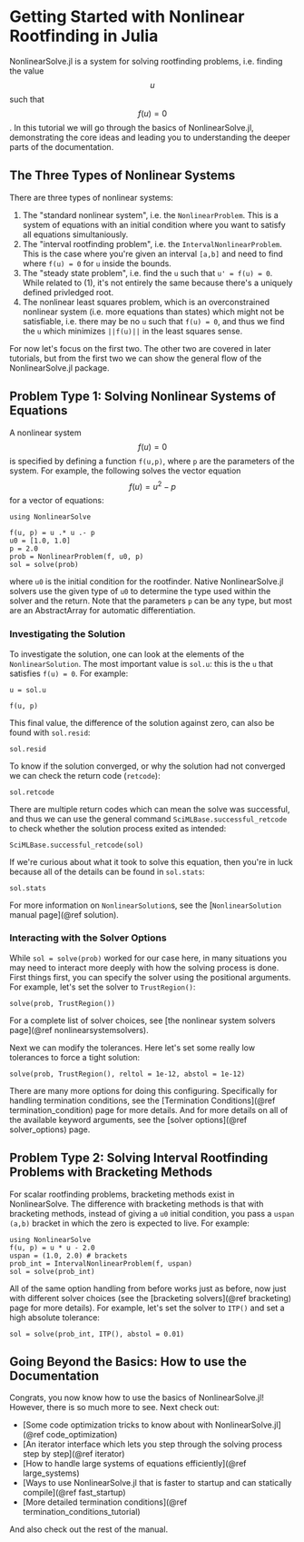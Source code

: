 # Getting Started with Nonlinear Rootfinding in Julia

NonlinearSolve.jl is a system for solving rootfinding problems, i.e. finding
the value $$u$$ such that $$f(u) = 0$$. In this tutorial we will go through
the basics of NonlinearSolve.jl, demonstrating the core ideas and leading you
to understanding the deeper parts of the documentation.

## The Three Types of Nonlinear Systems

There are three types of nonlinear systems:

 1. The "standard nonlinear system", i.e. the `NonlinearProblem`. This is a
    system of equations with an initial condition where you want to satisfy
    all equations simultaniously.
 2. The "interval rootfinding problem", i.e. the `IntervalNonlinearProblem`.
    This is the case where you're given an interval `[a,b]` and need to find
    where `f(u) = 0` for `u` inside the bounds.
 3. The "steady state problem", i.e. find the `u` such that `u' = f(u) = 0`.
    While related to (1), it's not entirely the same because there's a uniquely
    defined privledged root.
 4. The nonlinear least squares problem, which is an overconstrained nonlinear
    system (i.e. more equations than states) which might not be satisfiable, i.e.
    there may be no `u` such that `f(u) = 0`, and thus we find the `u` which
    minimizes `||f(u)||` in the least squares sense.

For now let's focus on the first two. The other two are covered in later tutorials,
but from the first two we can show the general flow of the NonlinearSolve.jl package.

## Problem Type 1: Solving Nonlinear Systems of Equations

A nonlinear system $$f(u) = 0$$ is specified by defining a function `f(u,p)`,
where `p` are the parameters of the system. For example, the following solves
the vector equation $$f(u) = u^2 - p$$ for a vector of equations:

```@example 1
using NonlinearSolve

f(u, p) = u .* u .- p
u0 = [1.0, 1.0]
p = 2.0
prob = NonlinearProblem(f, u0, p)
sol = solve(prob)
```

where `u0` is the initial condition for the rootfinder. Native NonlinearSolve.jl
solvers use the given type of `u0` to determine the type used within the solver
and the return. Note that the parameters `p` can be any type, but most are an
AbstractArray for automatic differentiation.

### Investigating the Solution

To investigate the solution, one can look at the elements of the `NonlinearSolution`.
The most important value is `sol.u`: this is the `u` that satisfies `f(u) = 0`. For example:

```@example 1
u = sol.u
```

```@example 1
f(u, p)
```

This final value, the difference of the solution against zero, can also be found with `sol.resid`:

```@example 1
sol.resid
```

To know if the solution converged, or why the solution had not converged we can check the return
code (`retcode`):

```@example 1
sol.retcode
```

There are multiple return codes which can mean the solve was successful, and thus we can use the
general command `SciMLBase.successful_retcode` to check whether the solution process exited as
intended:

```@exmaple
SciMLBase.successful_retcode(sol)
```

If we're curious about what it took to solve this equation, then you're in luck because all of the
details can be found in `sol.stats`:

```@example 1
sol.stats
```

For more information on `NonlinearSolution`s, see the [`NonlinearSolution` manual page](@ref solution).

### Interacting with the Solver Options

While `sol = solve(prob)` worked for our case here, in many situations you may need to interact more
deeply with how the solving process is done. First things first, you can specify the solver using the
positional arguments. For example, let's set the solver to `TrustRegion()`:

```@example 1
solve(prob, TrustRegion())
```

For a complete list of solver choices, see [the nonlinear system solvers page](@ref nonlinearsystemsolvers).

Next we can modify the tolerances. Here let's set some really low tolerances to force a tight solution:

```@example 1
solve(prob, TrustRegion(), reltol = 1e-12, abstol = 1e-12)
```

There are many more options for doing this configuring. Specifically for handling termination conditions,
see the [Termination Conditions](@ref termination_condition) page for more details. And for more details on
all of the available keyword arguments, see the [solver options](@ref solver_options) page.

## Problem Type 2: Solving Interval Rootfinding Problems with Bracketing Methods

For scalar rootfinding problems, bracketing methods exist in NonlinearSolve. The difference with bracketing
methods is that with bracketing methods, instead of giving a `u0` initial condition, you pass a `uspan (a,b)`
bracket in which the zero is expected to live. For example:

```@example 1
using NonlinearSolve
f(u, p) = u * u - 2.0
uspan = (1.0, 2.0) # brackets
prob_int = IntervalNonlinearProblem(f, uspan)
sol = solve(prob_int)
```

All of the same option handling from before works just as before, now just with different solver choices
(see the [bracketing solvers](@ref bracketing) page for more details). For example, let's set the solver
to `ITP()` and set a high absolute tolerance:

```@example 1
sol = solve(prob_int, ITP(), abstol = 0.01)
```

## Going Beyond the Basics: How to use the Documentation

Congrats, you now know how to use the basics of NonlinearSolve.jl! However, there is so much more to
see. Next check out:

  - [Some code optimization tricks to know about with NonlinearSolve.jl](@ref code_optimization)
  - [An iterator interface which lets you step through the solving process step by step](@ref iterator)
  - [How to handle large systems of equations efficiently](@ref large_systems)
  - [Ways to use NonlinearSolve.jl that is faster to startup and can statically compile](@ref fast_startup)
  - [More detailed termination conditions](@ref termination_conditions_tutorial)

And also check out the rest of the manual.
